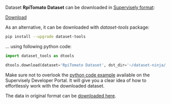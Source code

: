 Dataset **RpiTomato Dataset** can be downloaded in [Supervisely format](https://developer.supervisely.com/api-references/supervisely-annotation-json-format):

 [Download](https://assets.supervisely.com/supervisely-supervisely-assets-public/teams_storage/7/8/Yq/qUWrWJuSCufWPvRXHErXzZVNcvhHZYz2a1gEdIerhcka9XxsDLdCn5tQTFLNjUa34e5ZsT4LlujTcKBgP9uy11mFVrjZO2h1FLbkzYJ8F61g15yuWeEpz0qibSwR.tar)

As an alternative, it can be downloaded with *dataset-tools* package:
``` bash
pip install --upgrade dataset-tools
```

... using following python code:
``` python
import dataset_tools as dtools

dtools.download(dataset='RpiTomato Dataset', dst_dir='~/dataset-ninja/')
```
Make sure not to overlook the [python code example](https://developer.supervisely.com/getting-started/python-sdk-tutorials/iterate-over-a-local-project) available on the Supervisely Developer Portal. It will give you a clear idea of how to effortlessly work with the downloaded dataset.

The data in original format can be [downloaded here](https://zenodo.org/record/5596363/files/Dataset-Greenhouse_Tomato_Raspberry.zip?download=1).